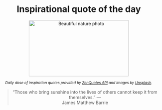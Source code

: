 
<div align="center">

# Inspirational quote of the day

<img src="./data/photo.jpeg" alt="Beautiful nature photo" width="320" height="180">

<sub><i>Daily dose of inspiration quotes provided by [ZenQuotes API](https://zenquotes.io/) and images by [Unsplash](https://unsplash.com/).</i></sub>


<blockquote>&ldquo;Those who bring sunshine into the lives of others cannot keep it from themselves.&rdquo; &mdash; <footer>James Matthew Barrie</footer></blockquote>

</div>

